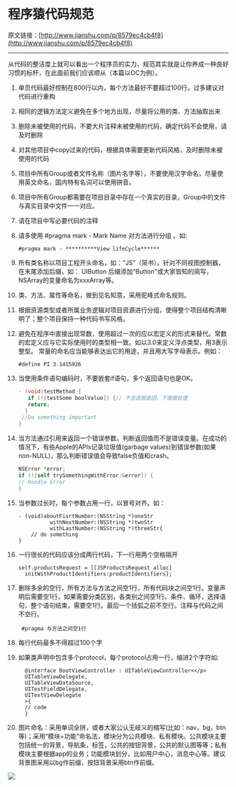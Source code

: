 # 程序猿代码规范

原文链接：[http://www.jianshu.com/p/8579ec4cb4f8](http://www.jianshu.com/p/8579ec4cb4f8)

---

从代码的整洁度上就可以看出一个程序员的实力，规范其实就是让你养成一种良好习惯的标杆，在此面前我们应该顺从（本篇以OC为例）。

1. 单页代码最好控制在800行以内，每个方法最好不要超过100行，过多建议对代码进行重构

2. 相同的逻辑方法定义避免在多个地方出现，尽量将公用的类、方法抽取出来

3. 删除未被使用的代码，不要大片注释未被使用的代码，确定代码不会使用，请及时删除

4. 对其他项目中copy过来的代码，根据具体需要更新代码风格，及时删除未被使用的代码

5. 项目中所有Group或者文件名称（图片名字等），不要使用汉字命名，尽量使用英文命名，国内特有名词可以使用拼音。

6. 项目中所有Group都需要在项目目录中存在一个真实的目录，Group中的文件与真实目录中文件一一对应。

7. 请在项目中写必要代码的注释

8. 请多使用 \#pragma mark - Mark Name 对方法进行分组 。如:

   ```
   #pragma mark - **********View lifeCycle******
   ```

9. 所有类名称以项目工程开头命名，如：“JS”（简书）。针对不同视图控制器，在末尾添加后缀，如： UIButton 后缀添加“Button"或大家皆知的简写，NSArray的变量命名为xxxArray等。

10. 类、方法、属性等命名，做到见名知意，采用驼峰式命名规则。

11. 根据资源类型或者所属业务逻辑对项目资源进行分组，使得整个项目结构清晰明了；整个项目保持一种代码书写风格。

12. 避免在程序中直接出现常数，使用超过一次的应以宏定义的形式来替代。常数的宏定义应与它实际使用时的类型相一致。如以3.0来定义浮点类型，用3表示整型。 常量的命名应当能够表达出它的用途，并且用大写字母表示。例如：

    ```
    #define PI 3.1415926
    ```

13. 当使用条件语句编码时，不要嵌套if语句，多个返回语句也是OK。

    ```objectivec
    - (void)testMethod {
       if (![testSome boolValue]) {// 不合适就返回，下面做处理
       return;
      }
     //Do something important
    }
    ```

14. 当方法通过引用来返回一个错误参数，判断返回值而不是错误变量。在成功的情况下，有些Apple的APIs记录垃圾值\(garbage values\)到错误参数\(如果non-NULL\)，那么判断错误值会导致false负值和crash。

    ```objectivec
    NSError *error;
    if (![self trySomethingWithError:&error]) {
    // Handle Error
    }
    ```

15. 当参数过长时，每个参数占用一行，以冒号对齐。如：

    ```
    - (void)aboutFisrtNumber:(NSString *)oneStr
              withNextNumber:(NSString *)twoStr
              withLastNumber:(NSString *)threeStr{
        // do something
    }
    ```

16. 一行很长的代码应该分成两行代码，下一行用两个空格隔开

    ```
    self.productsRequest = [[JSProductsRequest alloc] 
      initWithProductIdentifiers:productIdentifiers];
    ```

17. 删除多余的空行，所有方法与方法之间空1行，所有代码块之间空1行。变量声明后需要空1行，如果需要分类区别，各类别之间空1行。条件、循环，选择语句，整个语句结束，需要空1行。最后一个括弧之前不空行。注释与代码之间不空行。

    ```
     #pragma 与方法之间空1行

    ```

18. 每行代码最多不得超过100个字

19. 如果类声明中包含多个protocol，每个protocol占用一行，缩进2个字符如:

    ```
      @interface BootViewController : UITableViewController<</p>
      UITableViewDelegate,
      UITableViewDataSource,
      UITextFieldDelegate,
      UITextViewDelegate
      >{
      // code
      }
    ```

20. 图片命名：采用单词全拼，或者大家公认无岐义的缩写\(比如：nav，bg，btn等\)；采用“模块+功能”命名法，模块分为公共模块、私有模块。公共模块主要包括统一的背景，导航条，标签，公共的按钮背景，公共的默认图等等；私有模块主要根据app的业务；功能模块划分，比如用户中心，消息中心等。建议背景图采用以bg作前缀，按钮背景采用btn作前缀。

![](http://upload-images.jianshu.io/upload_images/1170656-798d683d4df650ce.png?imageMogr2/auto-orient/strip|imageView2/2/w/1240)

